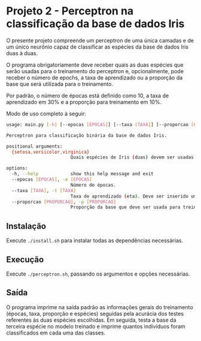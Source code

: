 # Projeto 2 - Perceptron na classificação da base de dados Iris

O presente projeto compreende um perceptron de uma única camadas e de um único
neurônio capaz de classificar as espécies da base de dados Iris duas à duas. 

O programa obrigatoriamente deve receber quais as duas espécies que serão usadas para o 
treinamento do perceptron e, opcionalmente, pode receber o número de epochs, a taxa de aprendizado
ou a proporção da base que será utilizada para o treinamento.

Por padrão, o número de épocas está definido como 10, a taxa de aprendizado em 30% e a proporção para 
treinamento em 10%.

Modo de uso completo à seguir:

```bash
usage: main.py [-h] [--epocas [EPOCAS]] [--taxa [TAXA]] [--proporcao [PROPORCAO]] {setosa,versicolor,virginica} {setosa,versicolor,virginica}

Perceptron para classificação binária da base de dados Iris.

positional arguments:
  {setosa,versicolor,virginica}
                        Quais espécies de Iris (duas) devem ser usadas para treinar o Percéptron.

options:
  -h, --help            show this help message and exit
  --epocas [EPOCAS], -e [EPOCAS]
                        Número de épocas.
  --taxa [TAXA], -t [TAXA]
                        Taxa de aprendizado (eta). Deve ser inserido um valor entre 0 e 1.
  --proporcao [PROPORCAO], -p [PROPORCAO]
                        Proporção da base que deve ser usada para treinamento. Deve ser inserido um valor entre 0 e 1.
```

## Instalação
Execute `./install.sh` para instalar todas as dependências necessárias.

## Execução
Execute `./perceptron.sh`, passando os argumentos e opções necessárias.

## Saída
O programa imprime na saída padrão as informações gerais do treinamento (épocas, taxa, proporção e espécies)
seguidas pela acurácia dos testes referentes às duas espécies escolhidas.
Em seguida, testa a base da terceira espécie no modelo treinado e imprime quantos indivíduos
foram classificados em cada uma das classes.
